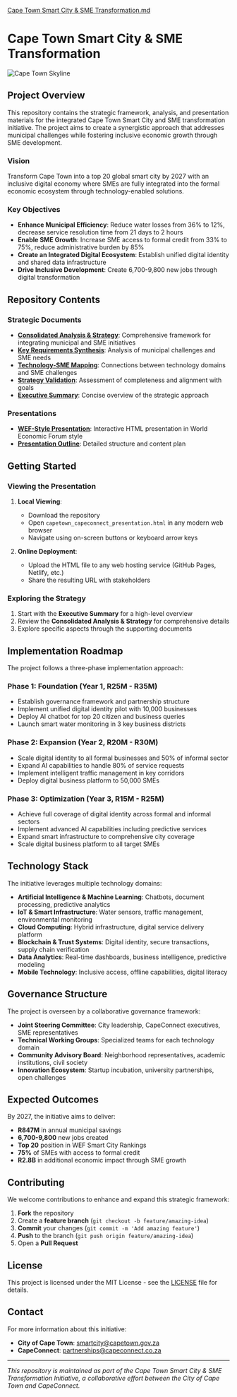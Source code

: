 [Cape Town Smart City & SME Transformation.md](https://github.com/user-attachments/files/20631987/Cape.Town.Smart.City.SME.Transformation.md)
# Cape Town Smart City & SME Transformation

![Cape Town Skyline](https://images.unsplash.com/photo-1580060839134-75a5edca2e99?ixlib=rb-1.2.1&auto=format&fit=crop&w=1200&q=80)

## Project Overview

This repository contains the strategic framework, analysis, and presentation materials for the integrated Cape Town Smart City and SME transformation initiative. The project aims to create a synergistic approach that addresses municipal challenges while fostering inclusive economic growth through SME development.

### Vision

Transform Cape Town into a top 20 global smart city by 2027 with an inclusive digital economy where SMEs are fully integrated into the formal economic ecosystem through technology-enabled solutions.

### Key Objectives

- **Enhance Municipal Efficiency**: Reduce water losses from 36% to 12%, decrease service resolution time from 21 days to 2 hours
- **Enable SME Growth**: Increase SME access to formal credit from 33% to 75%, reduce administrative burden by 85%
- **Create an Integrated Digital Ecosystem**: Establish unified digital identity and shared data infrastructure
- **Drive Inclusive Development**: Create 6,700-9,800 new jobs through digital transformation

## Repository Contents

### Strategic Documents

- **[Consolidated Analysis & Strategy](./consolidated_analysis_strategy.md)**: Comprehensive framework for integrating municipal and SME initiatives
- **[Key Requirements Synthesis](./key_requirements_synthesis.md)**: Analysis of municipal challenges and SME needs
- **[Technology-SME Mapping](./technology_sme_mapping.md)**: Connections between technology domains and SME challenges
- **[Strategy Validation](./strategy_validation.md)**: Assessment of completeness and alignment with goals
- **[Executive Summary](./executive_summary.md)**: Concise overview of the strategic approach

### Presentations

- **[WEF-Style Presentation](./capetown_capeconnect_presentation.html)**: Interactive HTML presentation in World Economic Forum style
- **[Presentation Outline](./updated_presentation_outline.md)**: Detailed structure and content plan

## Getting Started

### Viewing the Presentation

1. **Local Viewing**:
   - Download the repository
   - Open `capetown_capeconnect_presentation.html` in any modern web browser
   - Navigate using on-screen buttons or keyboard arrow keys

2. **Online Deployment**:
   - Upload the HTML file to any web hosting service (GitHub Pages, Netlify, etc.)
   - Share the resulting URL with stakeholders

### Exploring the Strategy

1. Start with the **Executive Summary** for a high-level overview
2. Review the **Consolidated Analysis & Strategy** for comprehensive details
3. Explore specific aspects through the supporting documents

## Implementation Roadmap

The project follows a three-phase implementation approach:

### Phase 1: Foundation (Year 1, R25M - R35M)
- Establish governance framework and partnership structure
- Implement unified digital identity pilot with 10,000 businesses
- Deploy AI chatbot for top 20 citizen and business queries
- Launch smart water monitoring in 3 key business districts

### Phase 2: Expansion (Year 2, R20M - R30M)
- Scale digital identity to all formal businesses and 50% of informal sector
- Expand AI capabilities to handle 80% of service requests
- Implement intelligent traffic management in key corridors
- Deploy digital business platform to 50,000 SMEs

### Phase 3: Optimization (Year 3, R15M - R25M)
- Achieve full coverage of digital identity across formal and informal sectors
- Implement advanced AI capabilities including predictive services
- Expand smart infrastructure to comprehensive city coverage
- Scale digital business platform to all target SMEs

## Technology Stack

The initiative leverages multiple technology domains:

- **Artificial Intelligence & Machine Learning**: Chatbots, document processing, predictive analytics
- **IoT & Smart Infrastructure**: Water sensors, traffic management, environmental monitoring
- **Cloud Computing**: Hybrid infrastructure, digital service delivery platform
- **Blockchain & Trust Systems**: Digital identity, secure transactions, supply chain verification
- **Data Analytics**: Real-time dashboards, business intelligence, predictive modeling
- **Mobile Technology**: Inclusive access, offline capabilities, digital literacy

## Governance Structure

The project is overseen by a collaborative governance framework:

- **Joint Steering Committee**: City leadership, CapeConnect executives, SME representatives
- **Technical Working Groups**: Specialized teams for each technology domain
- **Community Advisory Board**: Neighborhood representatives, academic institutions, civil society
- **Innovation Ecosystem**: Startup incubation, university partnerships, open challenges

## Expected Outcomes

By 2027, the initiative aims to deliver:

- **R847M** in annual municipal savings
- **6,700-9,800** new jobs created
- **Top 20** position in WEF Smart City Rankings
- **75%** of SMEs with access to formal credit
- **R2.8B** in additional economic impact through SME growth

## Contributing

We welcome contributions to enhance and expand this strategic framework:

1. **Fork** the repository
2. Create a **feature branch** (`git checkout -b feature/amazing-idea`)
3. **Commit** your changes (`git commit -m 'Add amazing feature'`)
4. **Push** to the branch (`git push origin feature/amazing-idea`)
5. Open a **Pull Request**

## License

This project is licensed under the MIT License - see the [LICENSE](LICENSE) file for details.

## Contact

For more information about this initiative:

- **City of Cape Town**: [smartcity@capetown.gov.za](mailto:smartcity@capetown.gov.za)
- **CapeConnect**: [partnerships@capeconnect.co.za](mailto:partnerships@capeconnect.co.za)

---

*This repository is maintained as part of the Cape Town Smart City & SME Transformation Initiative, a collaborative effort between the City of Cape Town and CapeConnect.*
